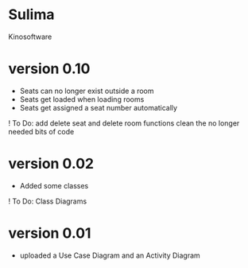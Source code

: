 # Sulima
Kinosoftware

# version 0.10
+ Seats can no longer exist outside a room
+ Seats get loaded when loading rooms
+ Seats get assigned a seat number automatically

! To Do: add delete seat and delete room functions
         clean the no longer needed bits of code

# version 0.02
+ Added some classes

! To Do: Class Diagrams

# version 0.01
+ uploaded a Use Case Diagram and an Activity Diagram
   
